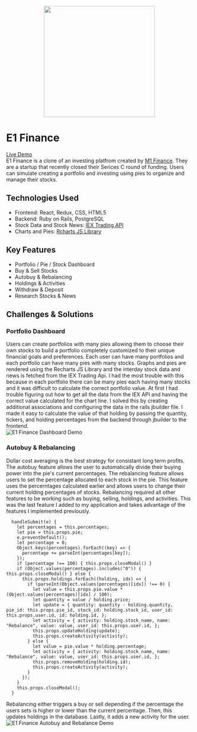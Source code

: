 <p align="center">
  <img width="300" height="300" src="https://i.imgur.com/Qlg10Fz.png">
</p>  

# E1 Finance

[Live Demo](https://e1finance.herokuapp.com/#/)  
E1 Finance is a clone of an investing platfrom created by [M1 Finance](https://www.m1finance.com/). They are a startup that recently closed their Serices C round of funding. Users can simulate creating a portfolio and investing using pies to organize and manage their stocks. 

## Technologies Used
* Frontend: React, Redux, CSS, HTML5
* Backend: Ruby on Rails, PostgreSQL
* Stock Data and Stock News: [IEX Trading API](https://iexcloud.io/)
* Charts and Pies: [Rcharts JS Library](http://recharts.org/en-US/)

## Key Features
* Portfolio / Pie / Stock Dashboard
* Buy & Sell Stocks
* Autobuy & Rebalancing
* Holdings & Activities
* Withdraw & Deposit
* Research Stocks & News  

## Challenges & Solutions
### Portfolio Dashboard
Users can create portfolios with many pies allowing them to choose their own stocks to build a portfolio completely customized to their unique financial goals and preferences. Each user can have many portfolios and each portfolio can have many pies with many stocks. Graphs and pies are rendered using the Recharts JS Library and the interday stock data and news is fetched from the IEX Trading Api. I had the most trouble with this because in each portfolio there can be many pies each having many stocks and it was difficult to calculate the correct portfolio value. At first I had trouble figuring out how to get all the data from the IEX API and having the correct value calculated for the chart line. I solved this by creating additional associations and configuring the data in the rails jbuilder file. I made it easy to calculate the value of that holding by passing the quantity, tickers, and holding percentages from the backend through jbuilder to the frontend.  
![E1 Finance Dashboard Demo](https://i.imgur.com/lbHPV8D.gif)

### Autobuy & Rebalancing
Dollar cost averaging is the best strategy for consistant long term profits. The autobuy feature allows the user to automatically divide their buying power into the pie's current percentages. The rebalancing feature allows users to set the percentage allocated to each stock in the pie. This feature uses the percerntages calculated earlier and allows users to change their current holding percentages of stocks. Rebalancing required all other features to be working such as buying, selling, holdings, and activities. This was the last feature I added to my application and takes advantage of the features I implemented previously. 
```
  handleSubmit(e) {
    let percentages = this.percentages;
    let pie = this.props.pie;
    e.preventDefault();
    let percentage = 0;
    Object.keys(percentages).forEach((key) => {
      percentage += parseInt(percentages[key]);
    });
    if (percentage !== 100) { this.props.closeModal() }
    if (Object.values(percentages).includes("0")) { this.props.closeModal() } else {
      this.props.holdings.forEach((holding, idx) => {
        if (parseInt(Object.values(percentages)[idx]) !== 0) {
          let value = this.props.pie.value * (Object.values(percentages)[idx] / 100);
          let quantity = value / holding.price;
          let update = { quantity: quantity - holding.quantity, pie_id: this.props.pie_id, stock_id: holding.stock_id, user_id: this.props.user.id, id: holding.id, };
          let activity = { activity: holding.stock_name, name: "Rebalance", value: value, user_id: this.props.user.id, };
          this.props.updateHolding(update);
          this.props.createActivity(activity);
        } else {
          let value = pie.value * holding.percentage;
          let activity = { activity: holding.stock_name, name: "Rebalance", value: value, user_id: this.props.user.id, };
          this.props.removeHolding(holding.id);
          this.props.createActivity(activity);
        }
      });
    }
    this.props.closeModal();
  }
  ```
Rebalancing either triggers a buy or sell depending if the percentage the users sets is higher or lower than the current percentage. Then, this updates holdings in the database. Lastly, it adds a new activity for the user.  
![E1 Finance Autobuy and Rebalance Demo](https://i.imgur.com/QdiFT8u.gif)
